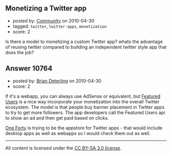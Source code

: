## Monetizing a Twitter app

- posted by: [Community](https://stackexchange.com/users/-1/-1-community) on 2010-04-30
- tagged: `twitter`, `twitter-apps`, `monetization`
- score: 2

Is there a model to monetizing a custom Twitter app? 
whats the advantage of reusing twitter compared to building an independent twitter style app that does the job?




## Answer 10764

- posted by: [Brian Deterling](https://stackexchange.com/users/-1/496-brian-deterling) on 2010-04-30
- score: 2

<p>If it's a webapp, you can always use AdSense or equivalent, but <a href="http://featuredusers.com/referral/pub-686/" rel="nofollow">Featured Users</a> is a nice way incorporate your monetization into the overall Twitter ecosystem. The model is that people buy banner placement in Twitter apps to try to get more followers. The app developers call the Featured Users api to show an ad and then get paid based on clicks. </p>

<p><a href="http://oneforty.com" rel="nofollow">One Forty</a> is trying to be the appstore for Twitter apps - that would include desktop apps as well as webapps so I would check them out as well.</p>




---

All content is licensed under the [CC BY-SA 3.0 license](https://creativecommons.org/licenses/by-sa/3.0/).
